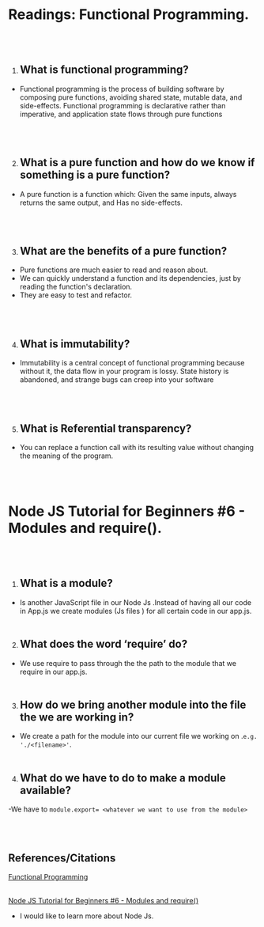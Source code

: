 # Readings: Functional Programming.

<br></br>

1. ## What is functional programming?
- Functional programming is the process of building software by composing pure functions, avoiding shared state, mutable data, and side-effects. Functional programming is declarative rather than imperative, and application state flows through pure functions

<br></br>

2. ## What is a pure function and how do we know if something is a pure function?
- A pure function is a function which:
Given the same inputs, always returns the same output, and Has no side-effects.

<br></br>

3. ## What are the benefits of a pure function?
- Pure functions are much easier to read and reason about.
- We can quickly understand a function and its dependencies, just by reading the function's declaration.
- They are easy to test and refactor.

<br></br>

4. ## What is immutability?
- Immutability is a central concept of functional programming because without it, the data flow in your program is lossy. State history is abandoned, and strange bugs can creep into your software


<br></br>

5. ## What is Referential transparency?
-  You can replace a function call with its resulting value without changing the meaning of the program. 

<br></br>

# Node JS Tutorial for Beginners #6 - Modules and require().

<br></br>

1. ## What is a module?
- Is another JavaScript file in our Node Js .Instead of having all our code in App.js we create modules (Js files ) for all certain code in our app.js.
<br></br>

2. ## What does the word ‘require’ do?
- We use require  to pass through the the path to the module that we require in our app.js.
<br></br>

3. ## How do we bring another module into the file the we are working in?
- We create a path for the module into our current file we working on .`e.g. './<filename>'`.
<br></br>

4. ## What do we have to do to make a module available?

-We have to `module.export= <whatever we want to use from the module>`


</br></br>

## References/Citations

[Functional Programming](https://medium.com/the-renaissance-developer/concepts-of-functional-programming-in-javascript-6bc84220d2aa)
</br></br>


[Node JS Tutorial for Beginners #6 - Modules and require()](https://www.youtube.com/watch?v=xHLd36QoS4k)

- I would like to learn more about Node Js.
